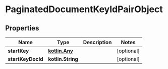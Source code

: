 
# PaginatedDocumentKeyIdPairObject

## Properties
Name | Type | Description | Notes
------------ | ------------- | ------------- | -------------
**startKey** | [**kotlin.Any**](.md) |  |  [optional]
**startKeyDocId** | **kotlin.String** |  |  [optional]
